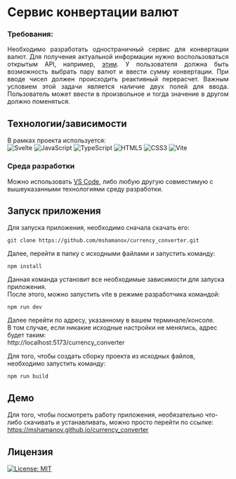 # Сервис конвертации валют

### Требования:

<p align="justify">
Необходимо разработать одностраничный сервис для конвертации валют. 
Для получения актуальной информации нужно воспользоваться открытым API, например, 
<a href="https://www.exchangerate-api.com/docs/free/" title="exchangerate-api">этим</a>.  
У пользователя должна быть возможность выбрать пару валют и ввести сумму конвертации. 
При вводе чисел должен происходить реактивный перерасчет.
Важным условием этой задачи является наличие двух полей для ввода. Пользователь может ввести в произвольное и тогда значение в другом должно поменяться.
</p>

## Технологии/зависимости

В рамках проекта используется:<br>
![Svelte](https://img.shields.io/badge/svelte-%23f1413d.svg?style=for-the-badge&logo=svelte&logoColor=white)
![JavaScript](https://img.shields.io/badge/javascript-%23323330.svg?style=for-the-badge&logo=javascript&logoColor=%23F7DF1E)
![TypeScript](https://img.shields.io/badge/typescript-%23007ACC.svg?style=for-the-badge&logo=typescript&logoColor=white)
![HTML5](https://img.shields.io/badge/html5-%23E34F26.svg?style=for-the-badge&logo=html5&logoColor=white)
![CSS3](https://img.shields.io/badge/css3-%231572B6.svg?style=for-the-badge&logo=css3&logoColor=white)
![Vite](https://img.shields.io/badge/vite-%23646CFF.svg?style=for-the-badge&logo=vite&logoColor=white)

### Среда разработки

Можно использовать [VS Code](https://code.visualstudio.com), либо любую другую
совместимую с
вышеуказанными технологиями среду разработки.

## Запуск приложения

Для запуска приложения, необходимо сначала скачать его:

```
git clone https://github.com/mshamanov/currency_converter.git
```

Далее, перейти в папку с исходными файлами и запустить команду:

```
npm install
```

Данная команда установит все необходимые зависимости для запуска приложения.<br>
После этого, можно запустить vite в режиме разработчика командой:

```
npm run dev
```

Далее перейти по адресу, указанному в вашем терминале/консоле. <br>
В том случае, если никакие исходные настройки не менялись, адрес будет
таким:<br>
http://localhost:5173/currency_converter

Для того, чтобы создать сборку проекта из исходных файлов, необходимо запустить
команду:

```
npm run build
```

## Демо

Для того, чтобы посмотреть работу приложения, необязательно что-либо скачивать и
устанавливать, можно просто перейти по
ссылке: https://mshamanov.github.io/currency_converter

## Лицензия

[![License: MIT](https://img.shields.io/badge/License-MIT-red.svg)](https://opensource.org/licenses/MIT)